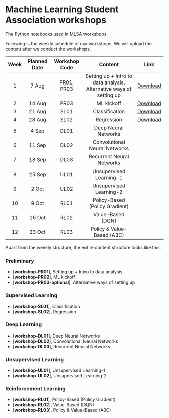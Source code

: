 # Machine Learning Student Association workshops

The Python notebooks used in MLSA workshops.

Following is the weekly schedule of our workshops. We will upload the content after we conduct the workshops. 


| Week | Planned Date | Workshop Code | Content | Link |
| :--: | :--: |:-------------:| :------:| :-------------:|
| 1 | 7 Aug   | PR01, PR03    | Setting up + Intro to data analysis, Alternative ways of setting up | [Download](https://drive.google.com/open?id=1baE1gYimJcI3MHSCzv89NGTlO6AV2pZY) |
| 2 | 14 Aug  | PR03          |  ML kickoff | [Download](https://drive.google.com/open?id=13Uvud4vTuXBQEoCqFii56sM_FjJ-VIT6) |
| 3 | 21 Aug  | SL01          |  Classification | [Download](https://drive.google.com/open?id=1F9fGQBoED1txWdHbaxzNeVSBOb27eAkm) |
| 4 | 28 Aug  | SL02          |  Regression | [Download](https://drive.google.com/open?id=1R18-nS5tNERv8342ncBOte2fcLMQ4ZsA)|
| 5 | 4 Sep   | DL01          |  Deep Neural Networks |
| 6 | 11 Sep  | DL02          |  Convolutional Neural Networks |
| 7 | 18 Sep  | DL03          |  Recurrent Neural Networks |
| 8 | 25 Sep  | UL01          |  Unsupervised Learning-1 |
| 9 | 2 Oct   | UL02          |  Unsupervised Learning-2 |
| 10 | 9 Oct  | RL01          | Policy-Based (Policy Gradient) |
| 11 | 16 Oct | RL02          | Value-Based (DQN) |
| 12 | 23 Oct | RL03          | Policy & Value-Based (A3C) |

Apart from the weekly structure, the entire content structure looks like this: 

### Preliminary
* [**workshop-PR01**], Setting up + Intro to data analysis
* [**workshop-PR02**], ML kickoff 
* [**workshop-PR03-optional**], Alternative ways of setting up 

### Supervised Learning
* [**workshop-SL01**], Classification
* [**workshop-SL02**], Regression

### Deep Learning
* [**workshop-DL01**], Deep Neural Networks
* [**workshop-DL02**], Convolutional Neural Networks
* [**workshop-DL03**], Recurrent Neural Networks

### Unsupervised Learning
* [**workshop-UL01**], Unsupervised Learning-1
* [**workshop-UL02**], Unsupervised Learning-2

### Reinforcement Learning 
* [**workshop-RL01**], Policy-Based (Policy Gradient)
* [**workshop-RL02**], Value-Based (DQN)
* [**workshop-RL03**], Policy & Value-Based (A3C) 



